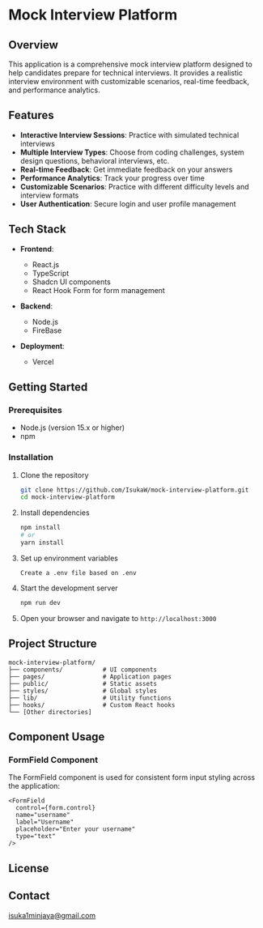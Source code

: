# Mock Interview Platform

## Overview

This application is a comprehensive mock interview platform designed to help candidates prepare for technical interviews. It provides a realistic interview environment with customizable scenarios, real-time feedback, and performance analytics.

## Features

- **Interactive Interview Sessions**: Practice with simulated technical interviews
- **Multiple Interview Types**: Choose from coding challenges, system design questions, behavioral interviews, etc.
- **Real-time Feedback**: Get immediate feedback on your answers
- **Performance Analytics**: Track your progress over time
- **Customizable Scenarios**: Practice with different difficulty levels and interview formats
- **User Authentication**: Secure login and user profile management

## Tech Stack

- **Frontend**:
  - React.js
  - TypeScript
  - Shadcn UI components
  - React Hook Form for form management

- **Backend**:
  - Node.js
  - FireBase

- **Deployment**:
  - Vercel

## Getting Started

### Prerequisites

- Node.js (version 15.x or higher)
- npm

### Installation

1. Clone the repository
   ```bash
   git clone https://github.com/IsukaW/mock-interview-platform.git
   cd mock-interview-platform
   ```

2. Install dependencies
   ```bash
   npm install
   # or
   yarn install
   ```

3. Set up environment variables
   ```
   Create a .env file based on .env
   ```

4. Start the development server
   ```bash
   npm run dev

5. Open your browser and navigate to `http://localhost:3000`

## Project Structure

```
mock-interview-platform/
├── components/           # UI components
├── pages/                # Application pages
├── public/               # Static assets
├── styles/               # Global styles
├── lib/                  # Utility functions
├── hooks/                # Custom React hooks
└── [Other directories]
```

## Component Usage

### FormField Component

The FormField component is used for consistent form input styling across the application:

```tsx
<FormField
  control={form.control}
  name="username"
  label="Username"
  placeholder="Enter your username"
  type="text"
/>
```

## License



## Contact

isuka1minjaya@gmail.com
